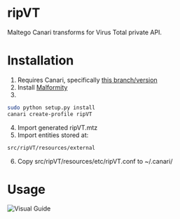 # ripVT

Maltego Canari transforms for Virus Total private API.

# Installation

1. Requires Canari, specifically [this branch/version](https://github.com/allfro/canari/tree/c90ed9f0f0fb5075358d7a1a4c1080aac3d4e6bc)
2. Install [Malformity](https://github.com/digital4rensics/Malformity)
3.
```bash
sudo python setup.py install
canari create-profile ripVT
```
4. Import generated ripVT.mtz
5. Import entities stored at:
```bash
src/ripVT/resources/external
```

6. Copy src/ripVT/resources/etc/ripVT.conf to ~/.canari/


# Usage
![Visual Guide](https://github.com/matonis/ripVT/blob/master/pivot.png)